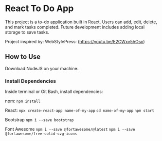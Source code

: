 # React To Do App

This project is a to-do application built in React. Users can add, edit, delete, and mark tasks completed. Future development includes adding local storage to save tasks.
  
Project inspired by: WebStylePress: (https://youtu.be/E2CWxv5hOso)

## How to Use

Download NodeJS on your machine.

### Install Dependencies
Inside terminal or Git Bash, install dependencies:

npm:
`npm install`

React:
`npx create-react-app name-of-my-app`
`cd name-of-my-app`
`npm start`

Bootstrap
`npm i --save bootstrap`

Font Awesome
`npm i --save @fortawesome/@latest`
`npm i --save @fortawesome/free-solid-svg-icons`
